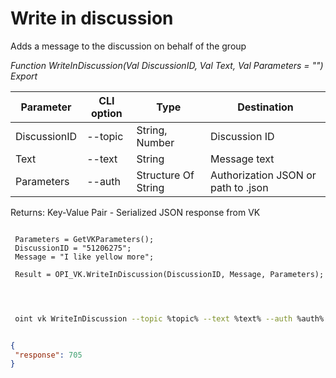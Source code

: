 ﻿---
sidebar_position: 4
---

# Write in discussion
 Adds a message to the discussion on behalf of the group


*Function WriteInDiscussion(Val DiscussionID, Val Text, Val Parameters = "") Export*

 | Parameter | CLI option | Type | Destination |
 |-|-|-|-|
 | DiscussionID | --topic | String, Number | Discussion ID |
 | Text | --text | String | Message text |
 | Parameters | --auth | Structure Of String | Authorization JSON or path to .json |

 
 Returns: Key-Value Pair - Serialized JSON response from VK

```bsl title="Code example"
	
 Parameters = GetVKParameters();
 DiscussionID = "51206275";
 Message = "I like yellow more";
 
 Result = OPI_VK.WriteInDiscussion(DiscussionID, Message, Parameters);

	
```

```sh title="CLI command example"
 
 oint vk WriteInDiscussion --topic %topic% --text %text% --auth %auth%


```


```json title="Result"

{
 "response": 705
}

```
